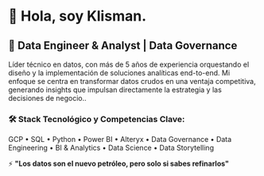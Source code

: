 # 👋 Hola, soy Klisman.

## 🚀 Data Engineer & Analyst | Data Governance

Líder técnico en datos, con más de 5 años de experiencia orquestando el diseño y la implementación de soluciones analíticas end-to-end. Mi enfoque se centra en transformar datos crudos en una ventaja competitiva, generando insights que impulsan directamente la estrategia y las decisiones de negocio..

### 🛠️ Stack Tecnológico y Competencias Clave:

GCP • SQL • Python • Power BI • Alteryx • Data Governance • Data Engineering • BI & Analytics • Data Science • Data Storytelling

⚡ **"Los datos son el nuevo petróleo, pero solo si sabes refinarlos"**

